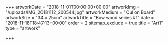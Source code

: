 +++
artworkDate = "2018-11-01T00:00:00+00:00"
artworkImg = "/uploads/IMG_20181112_200544.jpg"
artworkMedium = "Oul on Board"
artworkSize = "34 x 25cm"
artworkTitle = "Bow wood series #1"
date = "2018-11-18T18:47:13+00:00"
order = 2
sitemap_exclude = true
title = "Art1"
type = "artwork"

+++
